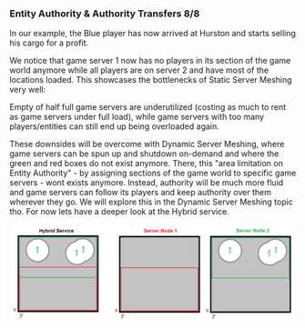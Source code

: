 ### Entity Authority & Authority Transfers 8/8
In our example, the Blue player has now arrived at Hurston and starts selling his cargo for a profit.

We notice that game server 1 now has no players in its section of the game world anymore while all players are on server 2 and have most of the locations loaded. This showcases the bottlenecks of Static Server Meshing very well:

Empty of half full game servers are underutilized (costing as much to rent as game servers under full load), while game servers with too many players/entities can still end up being overloaded again.

These downsides will be overcome with Dynamic Server Meshing, where game servers can be spun up and shutdown on-demand and where the green and red boxes do not exist anymore. There, this "area limitation on Entity Authority" - by assigning sections of the game world to specific game servers - wont exists anymore. Instead, authority will be much more fluid and game servers can follow its players and keep authority over them wherever they go. We will explore this in the Dynamic Server Meshing topic tho. For now lets have a deeper look at the Hybrid service.

![Image](/images/static_server_meshing/image-15.png)

